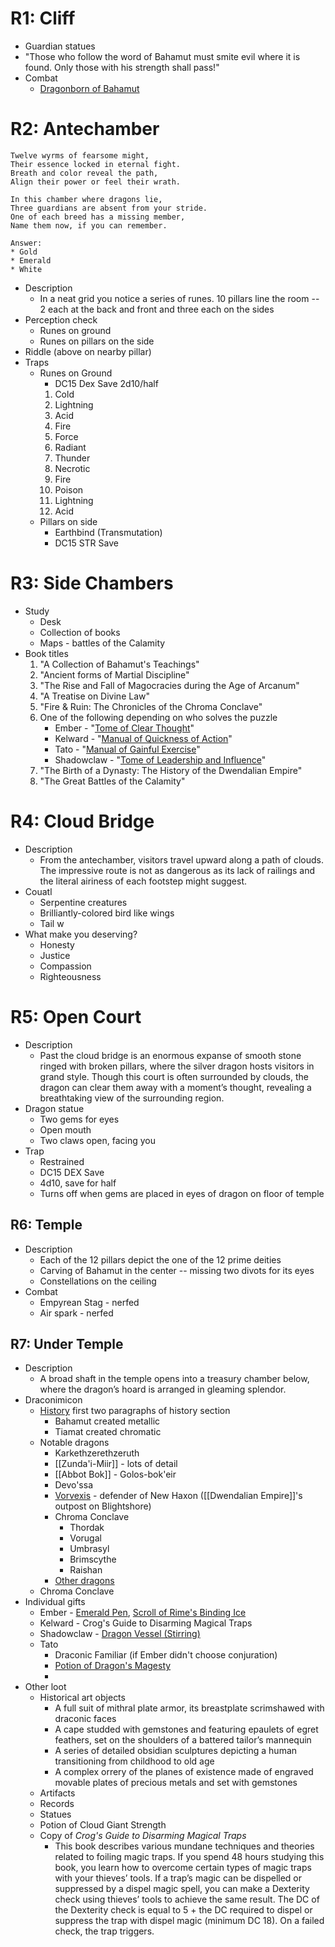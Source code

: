 # R1: Cliff

* Guardian statues
* "Those who follow the word of Bahamut must smite evil where it is found. Only those with his strength shall pass!"
* Combat
	* [Dragonborn of Bahamut](https://www.dndbeyond.com/monsters/2059728-dragonborn-of-bahamut)

# R2: Antechamber

```
Twelve wyrms of fearsome might,  
Their essence locked in eternal fight.  
Breath and color reveal the path,
Align their power or feel their wrath.
```

```
In this chamber where dragons lie,
Three guardians are absent from your stride.
One of each breed has a missing member,
Name them now, if you can remember.

Answer:
* Gold
* Emerald
* White
```

* Description
	* In a neat grid you notice a series of runes. 10 pillars line the room -- 2 each at the back and front and three each on the sides
* Perception check
	* Runes on ground
	* Runes on pillars on the side
* Riddle (above on nearby pillar)
* Traps
	* Runes on Ground
		* DC15 Dex Save 2d10/half
		1. Cold
		2. Lightning
		3. Acid
		4. Fire
		5. Force
		6. Radiant
		7. Thunder
		8. Necrotic
		9. Fire
		10. Poison
		11. Lightning
		12. Acid
	* Pillars on side
		* Earthbind (Transmutation)
		* DC15 STR Save
	
# R3: Side Chambers

* Study 
	* Desk
	* Collection of books
	* Maps - battles of the Calamity
* Book titles
	1. "A Collection of Bahamut's Teachings"
	2. "Ancient forms of Martial Discipline"
	4. "The Rise and Fall of Magocracies during the Age of Arcanum"
	5. "A Treatise on Divine Law"
	6. "Fire & Ruin: The Chronicles of the Chroma Conclave"
	7. One of the following depending on who solves the puzzle
		* Ember - "[Tome of Clear Thought](https://www.dndbeyond.com/magic-items/4781-tome-of-clear-thought)"
		* Kelward - "[Manual of Quickness of Action](https://www.dndbeyond.com/magic-items/4677-manual-of-quickness-of-action)"
		* Tato - "[Manual of Gainful Exercise](https://www.dndbeyond.com/magic-items/4675-manual-of-gainful-exercise)"
		* Shadowclaw - "[Tome of Leadership and Influence](https://www.dndbeyond.com/magic-items/4782-tome-of-leadership-and-influence)"
	8. "The Birth of a Dynasty: The History of the Dwendalian Empire"
	9. "The Great Battles of the Calamity"


# R4: Cloud Bridge

* Description
	* From the antechamber, visitors travel upward along a path of clouds. The impressive route is not as dangerous as its lack of railings and the literal airiness of each footstep might suggest.
* Couatl
	* Serpentine creatures
	* Brilliantly-colored bird like wings
	* Tail w
* What make you deserving?
	* Honesty
	* Justice
	* Compassion
	* Righteousness

# R5: Open Court

* Description
	* Past the cloud bridge is an enormous expanse of smooth stone ringed with broken pillars, where the silver dragon hosts visitors in grand style. Though this court is often surrounded by clouds, the dragon can clear them away with a moment’s thought, revealing a breathtaking view of the surrounding region.
* Dragon statue
	* Two gems for eyes
	* Open mouth
	* Two claws open, facing you
* Trap
	* Restrained
	* DC15 DEX Save
	* 4d10, save for half
	* Turns off when gems are placed in eyes of dragon on floor of temple

## R6: Temple

* Description
	* Each of the 12 pillars depict the one of the 12 prime deities
	* Carving of Bahamut in the center -- missing two divots for its eyes
	* Constellations on the ceiling
* Combat
	* Empyrean Stag - nerfed
	* Air spark - nerfed

## R7: Under Temple

* Description
	* A broad shaft in the temple opens into a treasury chamber below, where the dragon’s hoard is arranged in gleaming splendor.
* Draconimicon
	* [History](https://criticalrole.fandom.com/wiki/Dragon) first two paragraphs of history section
		* Bahamut created metallic
		* Tiamat created chromatic
	* Notable dragons
		* Karkethzerethzeruth
		* [[Zunda'i-Miir]] - lots of detail
		* [[Abbot Bok]] - Golos-bok'eir
		* Devo'ssa
		* [Vorvexis](https://www.dndbeyond.com/sources/egtw/wildemount-gazetteer-blightshore#NewHaxon) - defender of New Haxon ([[Dwendalian Empire]]'s outpost on Blightshore)
		* Chroma Conclave
			* Thordak
			* Vorugal
			* Umbrasyl
			* Brimscythe
			* Raishan
		* [Other dragons](https://criticalrole.fandom.com/wiki/Dragon)
	* Chroma Conclave
* Individual gifts
	* Ember - [Emerald Pen](https://www.dndbeyond.com/magic-items/4047218-emerald-pen), [Scroll of Rime's Binding Ice](https://www.dndbeyond.com/spells/rimes-binding-ice)
	* Kelward - Crog's Guide to Disarming Magical Traps
	* Shadowclaw - [Dragon Vessel (Stirring)](https://www.dndbeyond.com/magic-items/4047197-dragon-vessel-stirring)
	* Tato
		* Draconic Familiar (if Ember didn't choose conjuration)
		* [Potion of Dragon's Magesty](https://www.dndbeyond.com/magic-items/4047222-potion-of-dragons-majesty)
		* 
* Other loot
	* Historical art objects
		* A full suit of mithral plate armor, its breastplate scrimshawed with draconic faces
		* A cape studded with gemstones and featuring epaulets of egret feathers, set on the shoulders of a battered tailor’s mannequin
		* A series of detailed obsidian sculptures depicting a human transitioning from childhood to old age
		* A complex orrery of the planes of existence made of engraved movable plates of precious metals and set with gemstones
	* Artifacts
	* Records
	* Statues
	* Potion of Cloud Giant Strength
	* Copy of *Crog's Guide to Disarming Magical Traps*
		* This book describes various mundane techniques and theories related to foiling magic traps. If you spend 48 hours studying this book, you learn how to overcome certain types of magic traps with your thieves’ tools. If a trap’s magic can be dispelled or suppressed by a dispel magic spell, you can make a Dexterity check using thieves’ tools to achieve the same result. The DC of the Dexterity check is equal to 5 + the DC required to dispel or suppress the trap with dispel magic (minimum DC 18). On a failed check, the trap triggers.